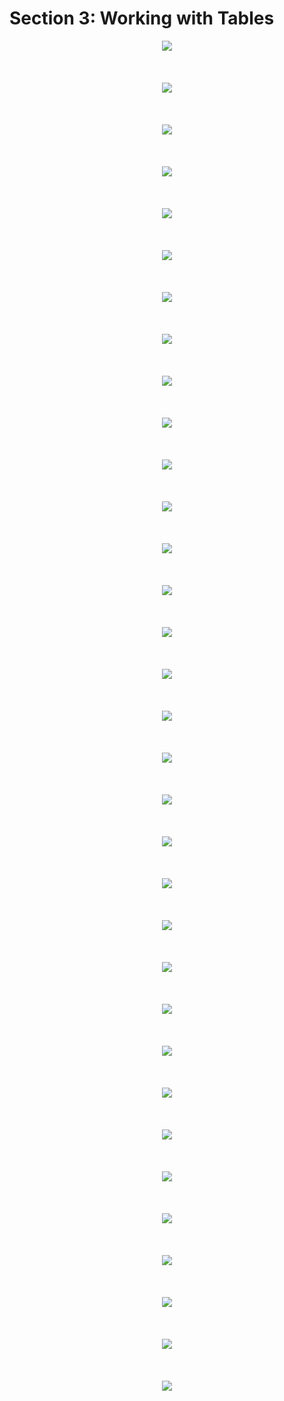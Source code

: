 # Section 3: Working with Tables

<div align="center"><img src="./diagrams/04/sql-1.svg" /></div><br/><br/><br/>
<div align="center"><img src="./diagrams/04/sql-2.svg" /></div><br/><br/><br/>
<div align="center"><img src="./diagrams/04/sql-3.svg" /></div><br/><br/><br/>
<div align="center"><img src="./diagrams/04/sql-4.svg" /></div><br/><br/><br/>
<div align="center"><img src="./diagrams/04/sql-5.svg" /></div><br/><br/><br/>
<div align="center"><img src="./diagrams/04/sql-6.svg" /></div><br/><br/><br/>
<div align="center"><img src="./diagrams/04/sql-7.svg" /></div><br/><br/><br/>
<div align="center"><img src="./diagrams/04/sql-8.svg" /></div><br/><br/><br/>
<div align="center"><img src="./diagrams/04/sql-9.svg" /></div><br/><br/><br/>
<div align="center"><img src="./diagrams/04/sql-10.svg" /></div><br/><br/><br/>
<div align="center"><img src="./diagrams/04/sql-11.svg" /></div><br/><br/><br/>
<div align="center"><img src="./diagrams/04/sql-12.svg" /></div><br/><br/><br/>
<div align="center"><img src="./diagrams/04/sql-13.svg" /></div><br/><br/><br/>
<div align="center"><img src="./diagrams/04/sql-14.svg" /></div><br/><br/><br/>
<div align="center"><img src="./diagrams/04/sql-15.svg" /></div><br/><br/><br/>
<div align="center"><img src="./diagrams/04/sql-16.svg" /></div><br/><br/><br/>
<div align="center"><img src="./diagrams/04/sql-17.svg" /></div><br/><br/><br/>
<div align="center"><img src="./diagrams/04/sql-18.svg" /></div><br/><br/><br/>
<div align="center"><img src="./diagrams/04/sql-19.svg" /></div><br/><br/><br/>
<div align="center"><img src="./diagrams/04/sql-20.svg" /></div><br/><br/><br/>
<div align="center"><img src="./diagrams/04/sql-21.svg" /></div><br/><br/><br/>
<div align="center"><img src="./diagrams/04/sql-22.svg" /></div><br/><br/><br/>

<div align="center"><img src="./diagrams/05/sql-1.svg" /></div><br/><br/><br/>
<div align="center"><img src="./diagrams/05/sql-2.svg" /></div><br/><br/><br/>
<div align="center"><img src="./diagrams/05/sql-3.svg" /></div><br/><br/><br/>
<div align="center"><img src="./diagrams/05/sql-4.svg" /></div><br/><br/><br/>
<div align="center"><img src="./diagrams/05/sql-5.svg" /></div><br/><br/><br/>
<div align="center"><img src="./diagrams/05/sql-6.svg" /></div><br/><br/><br/>
<div align="center"><img src="./diagrams/05/sql-7.svg" /></div><br/><br/><br/>
<div align="center"><img src="./diagrams/05/sql-8.svg" /></div><br/><br/><br/>
<div align="center"><img src="./diagrams/05/sql-9.svg" /></div><br/><br/><br/>
<div align="center"><img src="./diagrams/05/sql-10.svg" /></div><br/><br/><br/>
<div align="center"><img src="./diagrams/05/sql-11.svg" /></div><br/><br/><br/>
